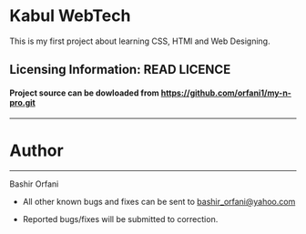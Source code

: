 # Kabul WebTech
This is my first project about learning CSS, HTMl and Web Designing.

## Licensing Information: READ LICENCE

#### Project source can be dowloaded from https://github.com/orfani1/my-n-pro.git
----

# Author
-------
Bashir Orfani

- All other known bugs and fixes can be sent to bashir_orfani@yahoo.com

- Reported bugs/fixes will be submitted to correction.

